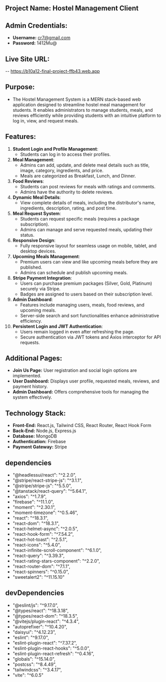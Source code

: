 ## Project Name: Hostel Management Client

## Admin Credentials:

- **Username:** cr7@gmail.com
- **Password:** 1412Mu@

## Live Site URL:

-- https://b10a12-final-project-ffb43.web.app

## Purpose:

- The Hostel Management System is a MERN stack-based web application designed to streamline hostel meal management for students. It enables administrators to manage students, meals, and reviews efficiently while providing students with an intuitive platform to log in, view, and request meals.

## Features:

1. **Student Login and Profile Management**:
   - Students can log in to access their profiles.
2. **Meal Management**:
   - Admins can add, update, and delete meal details such as title, image, category, ingredients, and price.
   - Meals are categorized as Breakfast, Lunch, and Dinner.
3. **Food Reviews**:
   - Students can post reviews for meals with ratings and comments.
   - Admins have the authority to delete reviews.
4. **Dynamic Meal Details**:
   - View complete details of meals, including the distributor's name, ingredients, description, rating, and post time.
5. **Meal Request System**:
   - Students can request specific meals (requires a package subscription).
   - Admins can manage and serve requested meals, updating their status.
6. **Responsive Design**:
   - Fully responsive layout for seamless usage on mobile, tablet, and desktop devices.
7. **Upcoming Meals Management**:
   - Premium users can view and like upcoming meals before they are published.
   - Admins can schedule and publish upcoming meals.
8. **Stripe Payment Integration**:
   - Users can purchase premium packages (Silver, Gold, Platinum) securely via Stripe.
   - Badges are assigned to users based on their subscription level.
9. **Admin Dashboard**:
   - Features include managing users, meals, food reviews, and upcoming meals.
   - Server-side search and sort functionalities enhance administrative efficiency.
10. **Persistent Login and JWT Authentication**:
    - Users remain logged in even after refreshing the page.
    - Secure authentication via JWT tokens and Axios interceptor for API requests.

## Additional Pages:

- **Join Us Page:** User registration and social login options are implemented.
- **User Dashboard:** Displays user profile, requested meals, reviews, and payment history.
- **Admin Dashboard:** Offers comprehensive tools for managing the system effectively.

## Technology Stack:

- **Front-End:** React.js, Tailwind CSS, React Router, React Hook Form
- **Back-End:** Node.js, Express.js
- **Database:** MongoDB
- **Authentication:** Firebase
- **Payment Gateway:** Stripe

## dependencies

- "@headlessui/react": "^2.2.0",
- "@stripe/react-stripe-js": "^3.1.1",
- "@stripe/stripe-js": "^5.5.0",
- "@tanstack/react-query": "^5.64.1",
- "axios": "^1.7.9",
- "firebase": "^11.1.0",
- "moment": "^2.30.1",
- "moment-timezone": "^0.5.46",
- "react": "^18.3.1",
- "react-dom": "^18.3.1",
- "react-helmet-async": "^2.0.5",
- "react-hook-form": "^7.54.2",
- "react-hot-toast": "^2.5.1",
- "react-icons": "^5.4.0",
- "react-infinite-scroll-component": "^6.1.0",
- "react-query": "^3.39.3",
- "react-rating-stars-component": "^2.2.0",
- "react-router-dom": "^7.1.1",
- "react-spinners": "^0.15.0",
- "sweetalert2": "^11.15.10"

## devDependencies

- "@eslint/js": "^9.17.0",
- "@types/react": "^18.3.18",
- "@types/react-dom": "^18.3.5",
- "@vitejs/plugin-react": "^4.3.4",
- "autoprefixer": "^10.4.20",
- "daisyui": "^4.12.23",
- "eslint": "^9.17.0",
- "eslint-plugin-react": "^7.37.2",
- "eslint-plugin-react-hooks": "^5.0.0",
- "eslint-plugin-react-refresh": "^0.4.16",
- "globals": "^15.14.0",
- "postcss": "^8.4.49",
- "tailwindcss": "^3.4.17",
- "vite": "^6.0.5"
